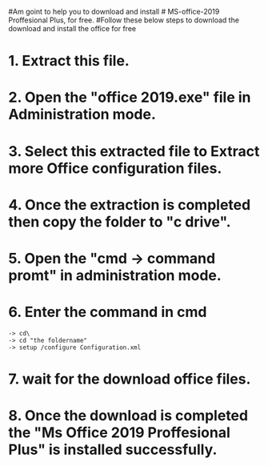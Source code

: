 #Am goint to help you to download and install # MS-office-2019 Proffesional Plus, for free.
#Follow these below steps to download the download and install the office for free
# 1. Extract this file.
# 2. Open the "office 2019.exe" file in Administration mode.
# 3. Select this extracted file to Extract more Office configuration files.
# 4. Once the extraction is completed then copy the folder to "c drive".
# 5. Open the "cmd -> command promt" in administration mode.
# 6. Enter the command in cmd
    -> cd\
    -> cd "the foldername"
    -> setup /configure Configuration.xml
# 7. wait for the download office files.
# 8. Once the download is completed the "Ms Office 2019 Proffesional Plus" is installed successfully.
